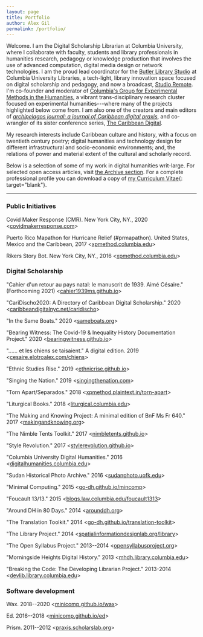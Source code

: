 ```yaml
---
layout: page
title: Portfolio
author: Alex Gil
permalink: /portfolio/
---
```


Welcome. I am the Digital Scholarship Librarian at Columbia University, where I collaborate with faculty, students and library professionals in humanities research, pedagogy or knowledge production that involves the use of advanced computation, digital media design or network technologies. I am the proud lead coordinator for the [Butler Library Studio](https://studio.cul.columbia.edu/) at Columbia University Libraries, a tech-light, library innovation space focused on digital scholarship and pedagogy, and now a broadcast, [Studio Remote](https://www.twitch.tv/culstudio). I'm co-founder and moderator of [Columbia's Group for Experimental Methods in the Humanities](http://xpmethod.plaintext.in/), a vibrant trans-disciplinary research cluster focused on experimental humanities---where many of the projects highlighted below come from. I am also one of the creators and main editors of *[archipelagos journal: a journal of Caribbean digital praxis](http://archipelagosjournal.org/)*, and co-wrangler of its sister conference series, [The Caribbean Digital](http://caribbeandigitalnyc.net/). 

My research interests include Caribbean culture and history, with a focus on twentieth century poetry; digital humanities and technology design for different infrastructural and socio-economic environments; and, the relations of power and material extent of the cultural and scholarly record. 

Below is a selection of some of my work in digital humanities writ-large. For selected open access articles, visit [the Archive section]({{site.baseurl}}/archive/). For a complete professional profile you can download a copy of [my Curriculum Vitae]({{site.baseurl}}/docs/gil-cv.pdf){: target="blank"}. 

---

### Public Initiatives

Covid Maker Response (CMR). New York
City, NY., 2020
\<[covidmakerresponse.com](http://covidmakerresponse.com/)\>

Puerto Rico Mapathon for Hurricane Relief
(\#prmapathon). United States, Mexico and the Caribbean, 2017
\<[xpmethod.columbia.edu](http://xpmethod.columbia.edu/events/2017-09-29-puerto-rico-mapathon.html)\>

Rikers Story Bot. New York City, NY., 2016
\<[xpmethod.columbia.edu](http://xpmethod.columbia.edu//epistemic-action/2015-06-01-rikersbot.html)\>


### Digital Scholarship

"Cahier d'un retour au pays natal: le manuscrit de 1939. Aimé Césaire."
(Forthcoming 2021)
\<[cahier1939ms.github.io](https://cahier1939ms.github.io/)\>

"CariDischo2020: A Directory of Caribbean Digital Scholarship." 2020
\<[caribbeandigitalnyc.net/caridischo](http://caribbeandigitalnyc.net/caridischo/)\>

"In the Same Boats." 2020
\<[sameboats.org](http://sameboats.org)\>

"Bearing Witness: The Covid-19 & Inequality History Documentation
Project." 2020
\<[bearingwitness.github.io](https://bearingwitness.github.io/)\>

"\...\... et les chiens se taisaient." A digital edition. 2019
\<[cesaire.elotroalex.com/chiens](http://cesaire.elotroalex.com/chiens/)\>

"Ethnic Studies Rise." 2019
\<[ethnicrise.github.io](https://ethnicrise.github.io/)\>

"Singing the Nation." 2019
\<[singingthenation.com](http://singingthenation.com/)\>

"Torn Apart/Separados." 2018
\<[xpmethod.plaintext.in/torn-apart](http://xpmethod.plaintext.in/torn-apart/)\>

"Liturgical Books." 2018
\<[liturgical.columbia.edu](https://liturgical.columbia.edu/)\>

"The Making and Knowing Project: A minimal edition of BnF Ms Fr 640."
2017
\<[makingandknowing.org](http://www.makingandknowing.org/)\>

"The Nimble Tents Toolkit." 2017
\<[nimbletents.github.io](https://nimbletents.github.io/)\>

"Style Revolution." 2017
\<[stylerevolution.github.io](https://stylerevolution.github.io/)\>

"Columbia University Digital Humanities." 2016
\<[digitalhumanities.columbia.edu](https://digitalhumanities.columbia.edu/)\>

"Sudan Historical Photo Archive." 2016
\<[sudanphoto.uofk.edu](http://sudanphoto.uofk.edu/)\>

"Minimal Computing." 2015
\<[go-dh.github.io/mincomp](http://go-dh.github.io/mincomp/)\>

"Foucault 13/13." 2015
\<[blogs.law.columbia.edu/foucault1313](http://blogs.law.columbia.edu/foucault1313/)\>

"Around DH in 80 Days." 2014
\<[arounddh.org](https://arounddh.elotroalex.com/)\>

"The Translation Toolkit." 2014
\<[go-dh.github.io/translation-toolkit](http://go-dh.github.io/translation-toolkit)\>

"The Library Project." 2014
\<[spatialinformationdesignlab.org/library](http://spatialinformationdesignlab.org/library/)\>

"The Open Syllabus Project." 2013--2014
\<[opensyllabusproject.org](http://opensyllabusproject.org/)\>

"Morningside Heights Digital History." 2013
\<[mhdh.library.columbia.edu](https://mhdh.library.columbia.edu/)\>

"Breaking the Code: The Developing Librarian Project." 2013-2014 \<[devlib.library.columbia.edu](https://devlib.library.columbia.edu)\>

### Software development

Wax. 2018--2020
\<[minicomp.github.io/wax](https://minicomp.github.io/wax/)\>

Ed. 2016--2018
\<[minicomp.github.io/ed](http://minicomp.github.io/ed/)\>

Prism. 2011--2012
\<[praxis.scholarslab.org](http://praxis.scholarslab.org/)\>

